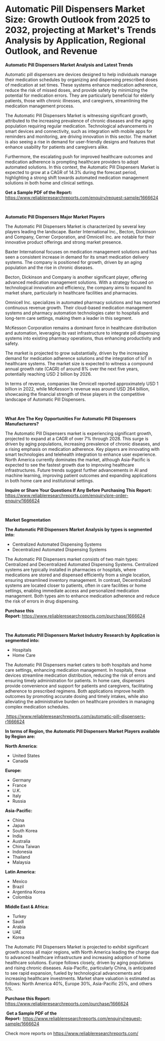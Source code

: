<p><h1>Automatic Pill Dispensers Market Size: Growth Outlook from 2025 to 2032, projecting at Market's Trends Analysis by Application, Regional Outlook, and Revenue</h1></p><p><strong>Automatic Pill Dispensers Market Analysis and Latest Trends</strong></p>
<p><p>Automatic pill dispensers are devices designed to help individuals manage their medication schedules by organizing and dispensing prescribed doses of medication at set times. These systems enhance medication adherence, reduce the risk of missed doses, and provide safety by minimizing the potential for medication errors. They are particularly beneficial for elderly patients, those with chronic illnesses, and caregivers, streamlining the medication management process.</p><p>The Automatic Pill Dispensers Market is witnessing significant growth, attributed to the increasing prevalence of chronic diseases and the aging population requiring regular medication. Technological advancements in smart devices and connectivity, such as integration with mobile apps for reminders and monitoring, are driving innovation in this sector. The market is also seeing a rise in demand for user-friendly designs and features that enhance usability for patients and caregivers alike. </p><p>Furthermore, the escalating push for improved healthcare outcomes and medication adherence is prompting healthcare providers to adopt automated solutions. In this context, the Automatic Pill Dispensers Market is expected to grow at a CAGR of 14.3% during the forecast period, highlighting a strong shift towards automated medication management solutions in both home and clinical settings.</p></p>
<p><strong>Get a Sample PDF of the Report:&nbsp;</strong> <a href="https://www.reliableresearchreports.com/enquiry/request-sample/1666624?utm_campaign=2255&utm_medium=2&utm_source=Github&utm_content=ia&utm_term=06032025&utm_id=automatic-pill-dispensers">https://www.reliableresearchreports.com/enquiry/request-sample/1666624</a></p>
<p>&nbsp;</p>
<p><strong>Automatic Pill Dispensers Major Market Players</strong></p>
<p><p>The Automatic Pill Dispensers Market is characterized by several key players leading the landscape. Baxter International Inc., Becton, Dickinson and Company, Cerner Corporation, and Omnicell Inc. are notable for their innovative product offerings and strong market presence. </p><p>Baxter International focuses on medication management solutions and has seen a consistent increase in demand for its smart medication delivery systems. The company is positioned for growth, driven by an aging population and the rise in chronic diseases.</p><p>Becton, Dickinson and Company is another significant player, offering advanced medication management solutions. With a strategy focused on technological innovation and efficiency, the company aims to expand its market share, particularly in healthcare facilities and pharmacies.</p><p>Omnicell Inc. specializes in automated pharmacy solutions and has reported continuous revenue growth. Their cloud-based medication management systems and pharmacy automation technologies cater to hospitals and long-term care settings, making them a leader in this segment.</p><p>McKesson Corporation remains a dominant force in healthcare distribution and automation, leveraging its vast infrastructure to integrate pill dispensing systems into existing pharmacy operations, thus enhancing productivity and safety.</p><p>The market is projected to grow substantially, driven by the increasing demand for medication adherence solutions and the integration of IoT in healthcare systems. The market size is expected to witness a compound annual growth rate (CAGR) of around 8% over the next five years, potentially reaching USD 2 billion by 2026.</p><p>In terms of revenue, companies like Omnicell reported approximately USD 1 billion in 2022, while McKesson's revenue was around USD 264 billion, showcasing the financial strength of these players in the competitive landscape of Automatic Pill Dispensers.</p></p>
<p>&nbsp;</p>
<p><strong>What Are The Key Opportunities For Automatic Pill Dispensers Manufacturers?</strong></p>
<p><p>The Automatic Pill Dispensers market is experiencing significant growth, projected to expand at a CAGR of over 7% through 2028. This surge is driven by aging populations, increasing prevalence of chronic diseases, and a rising emphasis on medication adherence. Key players are innovating with smart technologies and telehealth integration to enhance user experience. North America currently dominates the market, although Asia-Pacific is expected to see the fastest growth due to improving healthcare infrastructures. Future trends suggest further advancements in AI and machine learning, improving patient outcomes and expanding applications in both home care and institutional settings.</p></p>
<p><strong>Inquire or Share Your Questions If Any Before Purchasing This Report:</strong> <a href="https://www.reliableresearchreports.com/enquiry/pre-order-enquiry/1666624?utm_campaign=2255&utm_medium=2&utm_source=Github&utm_content=ia&utm_term=06032025&utm_id=automatic-pill-dispensers">https://www.reliableresearchreports.com/enquiry/pre-order-enquiry/1666624</a></p>
<p>&nbsp;</p>
<p><strong>Market Segmentation</strong></p>
<p><strong>The Automatic Pill Dispensers Market Analysis by types is segmented into:</strong></p>
<p><ul><li>Centralized Automated Dispensing Systems</li><li>Decentralized Automated Dispensing Systems</li></ul></p>
<p><p>The Automatic Pill Dispensers market consists of two main types: Centralized and Decentralized Automated Dispensing Systems. Centralized systems are typically installed in pharmacies or hospitals, where medications are stored and dispensed efficiently from a single location, ensuring streamlined inventory management. In contrast, Decentralized systems are located closer to patients, often in care facilities or home settings, enabling immediate access and personalized medication management. Both types aim to enhance medication adherence and reduce the risk of errors in drug dispensing.</p></p>
<p><strong>Purchase this Report:&nbsp;</strong><a href="https://www.reliableresearchreports.com/purchase/1666624?utm_campaign=2255&utm_medium=2&utm_source=Github&utm_content=ia&utm_term=06032025&utm_id=automatic-pill-dispensers">https://www.reliableresearchreports.com/purchase/1666624</a></p>
<p>&nbsp;</p>
<p><strong>The Automatic Pill Dispensers Market Industry Research by Application is segmented into:</strong></p>
<p><ul><li>Hospitals</li><li>Home Care</li></ul></p>
<p><p>The Automatic Pill Dispensers market caters to both hospitals and home care settings, enhancing medication management. In hospitals, these devices streamline medication distribution, reducing the risk of errors and ensuring timely administration for patients. In home care, dispensers provide convenience and support for patients and caregivers, facilitating adherence to prescribed regimens. Both applications improve health outcomes by promoting accurate dosing and timely intakes, while also alleviating the administrative burden on healthcare providers in managing complex medication schedules.</p></p>
<p><a href="https://www.reliableresearchreports.com/automatic-pill-dispensers-r1666624?utm_campaign=2255&utm_medium=2&utm_source=Github&utm_content=ia&utm_term=06032025&utm_id=automatic-pill-dispensers">&nbsp;https://www.reliableresearchreports.com/automatic-pill-dispensers-r1666624</a></p>
<p><strong>In terms of Region, the Automatic Pill Dispensers Market Players available by Region are:</strong></p>
<p>
    <p> <strong> North America: </strong>
        <ul>
            <li>United States</li>
            <li>Canada</li>
        </ul>
        </p> 
    <p> <strong> Europe: </strong>
        <ul>
            <li>Germany</li>
            <li>France</li>
            <li>U.K.</li>
            <li>Italy</li>
            <li>Russia</li>
        </ul>
        </p> 
    <p> <strong> Asia-Pacific: </strong>
        <ul>
            <li>China</li>
            <li>Japan</li>
            <li>South Korea</li>
            <li>India</li>
            <li>Australia</li>
            <li>China Taiwan</li>
            <li>Indonesia</li>
            <li>Thailand</li>
            <li>Malaysia</li>
        </ul>
        </p> 
    <p> <strong> Latin America: </strong>
        <ul>
            <li>Mexico</li>
            <li>Brazil</li>
            <li>Argentina Korea</li>
            <li>Colombia</li>
        </ul>
        </p> 
    <p> <strong> Middle East & Africa: </strong>
        <ul>
            <li>Turkey</li>
            <li>Saudi</li>
            <li>Arabia</li>
            <li>UAE</li>
            <li>Korea</li>
        </ul>
    </p>
    </p>
<p><p>The Automatic Pill Dispensers Market is projected to exhibit significant growth across all major regions, with North America leading the charge due to advanced healthcare infrastructure and increasing adoption of home healthcare solutions. Europe follows closely, driven by aging populations and rising chronic diseases. Asia-Pacific, particularly China, is anticipated to see rapid expansion, fueled by technological advancements and increasing healthcare investments. Market share valuation is estimated as follows: North America 40%, Europe 30%, Asia-Pacific 25%, and others 5%.</p></p>
<p><strong>Purchase this Report: </strong><a href="https://www.reliableresearchreports.com/purchase/1666624?utm_campaign=2255&utm_medium=2&utm_source=Github&utm_content=ia&utm_term=06032025&utm_id=automatic-pill-dispensers">https://www.reliableresearchreports.com/purchase/1666624</a></p>
<p>&nbsp;<strong>Get a Sample PDF of the Report:&nbsp;&nbsp;</strong><a href="https://www.reliableresearchreports.com/enquiry/request-sample/1666624?utm_campaign=2255&utm_medium=2&utm_source=Github&utm_content=ia&utm_term=06032025&utm_id=automatic-pill-dispensers">https://www.reliableresearchreports.com/enquiry/request-sample/1666624</a></p>
<p><strong></strong></p>
<p>Check more reports on <a href="https://www.reliableresearchreports.com/?utm_campaign=2255&utm_medium=2&utm_source=Github&utm_content=ia&utm_term=06032025&utm_id=automatic-pill-dispensers">https://www.reliableresearchreports.com/</a></p>